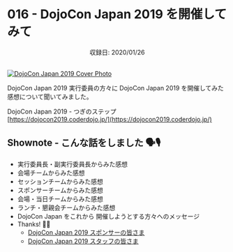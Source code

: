 # 016 - DojoCon Japan 2019 を開催してみて
<div style="text-align: center;">収録日: 2020/01/26</div><br>

[![DojoCon Japan 2019 Cover Photo](/podcasts/dcj2019-cover.png)](https://dojocon2019.coderdojo.jp/)

DojoCon Japan 2019 実行委員の方々に DojoCon Japan 2019 を開催してみた感想について聞いてみました。

DojoCon Japan 2019 - つぎのステップ    
[https://dojocon2019.coderdojo.jp/](https://dojocon2019.coderdojo.jp/)

## Shownote - こんな話をしました 🗣🎙

- 実行委員長・副実行委員長からみた感想
- 会場チームからみた感想
- セッションチームからみた感想
- スポンサーチームからみた感想
- 会場・当日チームからみた感想
- ランチ・懇親会チームからみた感想
- DojoCon Japan をこれから 開催しようとする方々へのメッセージ
- Thanks! 👏✨
  - [DojoCon Japan 2019 スポンサーの皆さま](https://dojocon2019.coderdojo.jp/#sponsors)
  - [DojoCon Japan 2019 スタッフの皆さま](https://dojocon2019.coderdojo.jp/#staff)

